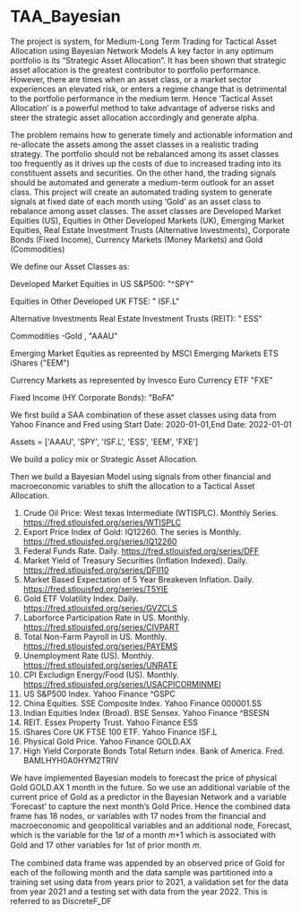 # TAA_Bayesian
The project is system, for Medium-Long Term Trading for Tactical Asset Allocation using Bayesian Network Models
A key factor in any optimum portfolio is its “Strategic Asset Allocation”. It has been shown that strategic asset allocation is the greatest contributor to portfolio performance. However, there are times when an asset class, or a market sector experiences an elevated risk, or enters a regime change that is detrimental to the portfolio performance in the medium term. Hence ‘Tactical Asset Allocation’ is a powerful method to take advantage of adverse risks and steer the strategic asset allocation accordingly and generate alpha.

The problem remains how to generate timely and actionable information and re-allocate the assets among the asset classes in a realistic trading strategy. The portfolio should not be rebalanced among its asset classes too frequently as it drives up the costs of due to increased trading into its constituent assets and securities. On the other hand, the trading signals should be automated and generate a medium-term outlook for an asset class. 
This project will create an automated trading system to generate signals at fixed date of each month using ‘Gold’ as an asset class to rebalance among asset classes. The asset classes are Developed Market Equities (US), Equities in Other Developed Markets (UK), Emerging Market Equities, Real Estate Investment Trusts (Alternative Investments), Corporate Bonds (Fixed Income), Currency Markets (Money Markets) and Gold (Commodities)

We define our Asset Classes as:

Developed Market Equities in US S&P500: "^SPY" 

Equities in Other Developed UK FTSE: " ISF.L" 

Alternative Investments Real Estate Investment Trusts (REIT): " ESS" 

Commodities -Gold , "AAAU"

Emerging Market Equities as repreented by MSCI Emerging Markets ETS iShares ("EEM") 

Currency Markets as represented by Invesco Euro Currency ETF "FXE"

Fixed Income (HY Corporate Bonds): "BoFA"

We first build a SAA combination of these asset classes using data from Yahoo Finance and Fred using Start Date: 2020-01-01,End Date: 2022-01-01

Assets = ['AAAU', 'SPY', 'ISF.L', 'ESS', 'EEM', 'FXE']

We build a policy mix or Strategic Asset Allocation.

Then we build a Bayesian Model using signals from other financial and macroeconomic variables to shift the allocation to a Tactical Asset Allocation. 
1. Crude Oil Price: West texas Intermediate (WTISPLC). Monthly Series. https://fred.stlouisfed.org/series/WTISPLC
2. Export Price Index of Gold: IQ12260. The series is Monthly. https://fred.stlouisfed.org/series/IQ12260
3. Federal Funds Rate. Daily. https://fred.stlouisfed.org/series/DFF
4. Market Yield of Treasury Securities (Inflation Indexed). Daily. https://fred.stlouisfed.org/series/DFII10
5. Market Based Expectation of 5 Year Breakeven Inflation. Daily. https://fred.stlouisfed.org/series/T5YIE
6. Gold ETF Volatility Index. Daily. https://fred.stlouisfed.org/series/GVZCLS
7. Laborforce Participation Rate in US. Monthly. https://fred.stlouisfed.org/series/CIVPART
8. Total Non-Farm Payroll in US. Monthly. https://fred.stlouisfed.org/series/PAYEMS
9. Unemployment Rate (US). Monthly. https://fred.stlouisfed.org/series/UNRATE
10. CPI Excludign Energy/Food (US). Monthly. https://fred.stlouisfed.org/series/USACPICORMINMEI
11. US S&P500 Index. Yahoo Finance ^GSPC
12. China Equities. SSE Composite Index. Yahoo Finance 000001.SS
13. Indian Equities Index (Broad). BSE Sensex. Yahoo Finance ^BSESN
14. REIT. Essex Property Trust. Yahoo Finance ESS
15. iShares Core UK FTSE 100 ETF. Yahoo Finance ISF.L
16. Physical Gold Price. Yahoo Finance GOLD.AX
17. High Yield Corporate Bonds Total Return index. Bank of America. Fred. BAMLHYH0A0HYM2TRIV

We have implemented Bayesian models to forecast the price of physical Gold GOLD.AX 1 month in the future. So we use an additional variable of the current price of Gold as a predictor in the Bayesian Network and a variable ‘Forecast’ to capture the next month’s Gold Price. Hence the combined data frame has 18 nodes, or variables with 17 nodes from the financial and macroeconomic and geopolitical variables and an additional node, Forecast, which is the variable for the  1𝑠𝑡 of a month  𝑚+1 which is associated with Gold and 17 other variables for 1st of prior month  𝑚. 

The combined data frame was appended by an observed price of Gold for each of the following month and the data sample was partitioned into a training set using data from years prior to 2021, a validation set for the data from year 2021 and a testing set with data from the year 2022. This is referred to as DiscreteF_DF
